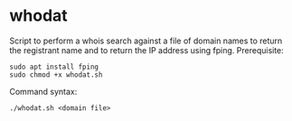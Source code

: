 # whodat
Script to perform a whois search against a file of domain names to return the registrant name and to return the IP address using fping.
Prerequisite:
```
sudo apt install fping
sudo chmod +x whodat.sh
```
Command syntax:
```
./whodat.sh <domain file>
```

